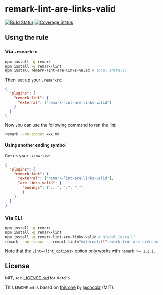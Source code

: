 # remark-lint-are-links-valid

[![Build Status](https://travis-ci.org/wemake-services/remark-lint-are-links-valid.svg?branch=master)](https://travis-ci.org/wemake-services/remark-lint-are-links-valid) [![Coverage Status](https://coveralls.io/repos/github/wemake-services/remark-lint-are-links-valid/badge.svg?branch=master)](https://coveralls.io/github/wemake-services/remark-lint-are-links-valid?branch=master)



## Using the rule

### Via `.remarkrc`

```bash
npm install -g remark
npm install -g remark-lint
npm install remark-lint-are-links-valid # local install!
```

Then, set up your `.remarkrc`:

```JSON
{
  "plugins": {
    "remark-lint": {
      "external": ["remark-lint-are-links-valid"]
    }
  }
}
```

Now you can use the following command to run the lint:

```bash
remark --no-stdout xxx.md
```

#### Using another ending symbol

Set up your `.remarkrc`:

```JSON
{
  "plugins": {
    "remark-lint": {
      "external": ["remark-lint-are-links-valid"],
      "are-links-valid": {
        "endings": ["...", ";", "."]
        }
    }
  }
}
```

### Via CLI

```bash
npm install -g remark
npm install -g remark-lint
npm install -g remark-lint-are-links-valid # global install!
remark --no-stdout -u remark-lint="external:[\"remark-lint-are-links-valid\"]" xxx.md
```

Note that the `lint=<lint_options>` option only works with `remark >= 1.1.1`.

## License

MIT, see [LICENSE.md](LICENCE.md) for details.

This `README.md` is based on [this one](https://github.com/chcokr/mdast-lint-sentence-newline/blob/250b106c9e19b387270099cf16f17a84643f8944/README.md) by [@chcokr](https://github.com/chcokr) (MIT).
